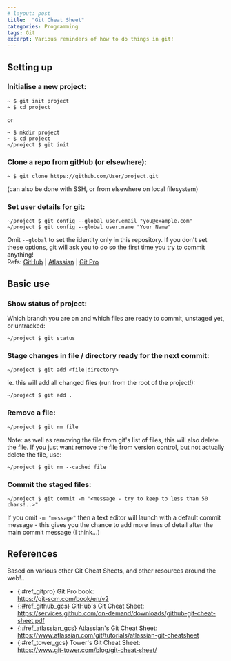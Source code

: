 ```yaml
---
# layout: post
title:  "Git Cheat Sheet"
categories: Programming
tags: Git
excerpt: Various reminders of how to do things in git!
---
```


## Setting up

### Initialise a new project:
```shell
~ $ git init project
~ $ cd project
```
or
```shell
~ $ mkdir project
~ $ cd project
~/project $ git init
```


### Clone a repo from gitHub (or elsewhere):
```shell
~ $ git clone https://github.com/User/project.git
```
(can also be done with SSH, or from elsewhere on local filesystem)


### Set user details for git:
```shell
~/project $ git config --global user.email "you@example.com"
~/project $ git config --global user.name "Your Name"
```
Omit `--global` to set the identity only in this repository.  If you don't set these options, git will ask you to do so the first time you try to commit anything!  
Refs: [GitHub](#ref_github_gcs) | [Atlassian](#ref_atlassian_gcs) | [Git Pro](https://git-scm.com/book/en/v2/Getting-Started-First-Time-Git-Setup#_your_identity)

## Basic use

### Show status of project:
Which branch you are on and which files are ready to commit, unstaged yet, or untracked:
```shell
~/project $ git status
```


### Stage changes in file / directory ready for the next commit:
```shell
~/project $ git add <file|directory>
```
ie. this will add all changed files (run from the root of the project!):
```shell
~/project $ git add .
```


### Remove a file:
```shell
~/project $ git rm file
```
Note: as well as removing the file from git's list of files, this will also delete the file.  If you just want remove the file from version control, but not actually delete the file, use:
```shell
~/project $ git rm --cached file
```


### Commit the staged files:
```shell
~/project $ git commit -m "<message - try to keep to less than 50 chars!..>"
```
If you omit `-m "message"` then a text editor will launch with a default commit message - this gives you the chance to add more lines of detail after the main commit message (I think...)


## References

Based on various other Git Cheat Sheets, and other resources around the web!..
- {:#ref_gitpro} Git Pro book:  
  https://git-scm.com/book/en/v2
- {:#ref_github_gcs} GitHub's Git Cheat Sheet:  
  https://services.github.com/on-demand/downloads/github-git-cheat-sheet.pdf
- {:#ref_atlassian_gcs} Atlassian's Git Cheat Sheet:  
  https://www.atlassian.com/git/tutorials/atlassian-git-cheatsheet
- {:#ref_tower_gcs} Tower's Git Cheat Sheet:  
  https://www.git-tower.com/blog/git-cheat-sheet/
